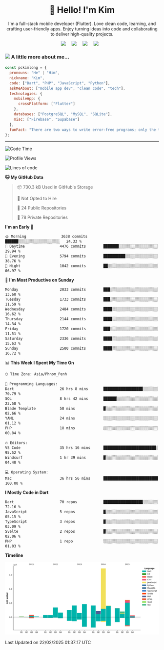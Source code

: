 <h1 align="center">👋 Hello! I'm Kim</h1>

<p align="center">
   I'm a full-stack mobile developer (Flutter). Love clean code, learning, and crafting user-friendly apps. Enjoy turning ideas into code and collaborating to deliver high-quality projects.
</p>

<p align="center">
  <a href="mailto:pochkimlong88@gmail.com"><img src="https://img.shields.io/badge/gmail-%23D14836.svg?&style=for-the-badge&logo=gmail&logoColor=white" /></a>&nbsp;&nbsp;&nbsp;&nbsp;
  <a href="https://t.me/pochkimlong/"><img src="https://img.shields.io/badge/telegram-%230077B5.svg?&style=for-the-badge&logo=telegram&logoColor=white" /></a>&nbsp;&nbsp;&nbsp;&nbsp;
  <a href="https://www.youtube.com/@PochKimlong/"><img src="https://img.shields.io/badge/youtube-%23dc2743.svg?&style=for-the-badge&logo=youtube&logoColor=white" /></a>&nbsp;&nbsp;&nbsp;&nbsp;
  <a href="https://www.tiktok.com/@pckimlong/"><img src="https://img.shields.io/badge/tiktok-%23000000.svg?&style=for-the-badge&logo=tiktok&logoColor=white" /></a>&nbsp;&nbsp;&nbsp;&nbsp;
</p>

### <img src="https://media.giphy.com/media/VgCDAzcKvsR6OM0uWg/giphy.gif" width="50"> A little more about me...  

```javascript
const pckimlong = {
  pronouns: "He" | "Him",
  nickname: "Kim",
  code: ["Dart", "PHP", "JavaScript", "Python"],
  askMeAbout: ["mobile app dev", "clean code", "tech"],
  technologies: {
    mobileApp: {
      crossPlatform: ["Flutter"]
    },
    databases: ["PostgreSQL", "MySQL", "SQLite"],
    misc: ["Firebase", "Supabase"]
  },
  funFact: "There are two ways to write error-free programs; only the third one works."
};
```
---

<!--START_SECTION:waka-->
![Code Time](http://img.shields.io/badge/Code%20Time-1%2C106%20hrs%2040%20mins-blue)

![Profile Views](http://img.shields.io/badge/Profile%20Views-0-blue)

![Lines of code](https://img.shields.io/badge/From%20Hello%20World%20I%27ve%20Written-30.6%20million%20lines%20of%20code-blue)

**🐱 My GitHub Data** 

> 📦 730.3 kB Used in GitHub's Storage 
 > 
> 🚫 Not Opted to Hire
 > 
> 📜 24 Public Repositories 
 > 
> 🔑 78 Private Repositories 
 > 
**I'm an Early 🐤** 

```text
🌞 Morning                3638 commits        ██████░░░░░░░░░░░░░░░░░░░   24.33 % 
🌆 Daytime                4476 commits        ███████░░░░░░░░░░░░░░░░░░   29.94 % 
🌃 Evening                5794 commits        ██████████░░░░░░░░░░░░░░░   38.76 % 
🌙 Night                  1042 commits        ██░░░░░░░░░░░░░░░░░░░░░░░   06.97 % 
```
📅 **I'm Most Productive on Sunday** 

```text
Monday                   2033 commits        ███░░░░░░░░░░░░░░░░░░░░░░   13.60 % 
Tuesday                  1733 commits        ███░░░░░░░░░░░░░░░░░░░░░░   11.59 % 
Wednesday                2484 commits        ████░░░░░░░░░░░░░░░░░░░░░   16.62 % 
Thursday                 2144 commits        ████░░░░░░░░░░░░░░░░░░░░░   14.34 % 
Friday                   1720 commits        ███░░░░░░░░░░░░░░░░░░░░░░   11.51 % 
Saturday                 2336 commits        ████░░░░░░░░░░░░░░░░░░░░░   15.63 % 
Sunday                   2500 commits        ████░░░░░░░░░░░░░░░░░░░░░   16.72 % 
```


📊 **This Week I Spent My Time On** 

```text
🕑︎ Time Zone: Asia/Phnom_Penh

💬 Programming Languages: 
Dart                     26 hrs 8 mins       ██████████████████░░░░░░░   70.79 % 
SQL                      8 hrs 42 mins       ██████░░░░░░░░░░░░░░░░░░░   23.58 % 
Blade Template           58 mins             █░░░░░░░░░░░░░░░░░░░░░░░░   02.66 % 
YAML                     24 mins             ░░░░░░░░░░░░░░░░░░░░░░░░░   01.12 % 
PHP                      18 mins             ░░░░░░░░░░░░░░░░░░░░░░░░░   00.84 % 

🔥 Editors: 
VS Code                  35 hrs 16 mins      ████████████████████████░   95.52 % 
Windsurf                 1 hr 39 mins        █░░░░░░░░░░░░░░░░░░░░░░░░   04.48 % 

💻 Operating System: 
Mac                      36 hrs 56 mins      █████████████████████████   100.00 % 
```

**I Mostly Code in Dart** 

```text
Dart                     70 repos            ██████████████████░░░░░░░   72.16 % 
JavaScript               5 repos             █░░░░░░░░░░░░░░░░░░░░░░░░   05.15 % 
TypeScript               3 repos             █░░░░░░░░░░░░░░░░░░░░░░░░   03.09 % 
Svelte                   2 repos             █░░░░░░░░░░░░░░░░░░░░░░░░   02.06 % 
PHP                      1 repo              ░░░░░░░░░░░░░░░░░░░░░░░░░   01.03 % 
```



**Timeline**

![Lines of Code chart](https://raw.githubusercontent.com/pckimlong/pckimlong/main/assets/bar_graph.png)


 Last Updated on 22/02/2025 01:37:17 UTC
<!--END_SECTION:waka-->

<!---
PochKimlong/PochKimlong is a ✨ special ✨ repository because its `README.md` (this file) appears on your GitHub profile.
You can click the Preview link to take a look at your changes.
--->
